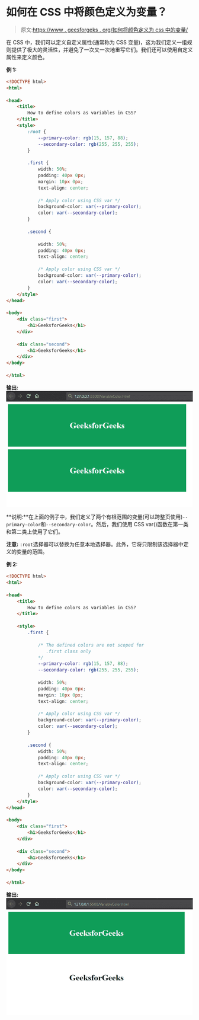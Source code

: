 # 如何在 CSS 中将颜色定义为变量？

> 原文:[https://www . geesforgeks . org/如何将颜色定义为 css 中的变量/](https://www.geeksforgeeks.org/how-to-define-colors-as-variables-in-css/)

在 CSS 中，我们可以定义自定义属性(通常称为 CSS 变量)，这为我们定义一组规则提供了极大的灵活性，并避免了一次又一次地重写它们。我们还可以使用自定义属性来定义颜色。

**例 1:**

```html
<!DOCTYPE html>
<html>

<head>
    <title>
        How to define colors as variables in CSS?
    </title>
    <style>
        :root {
            --primary-color: rgb(15, 157, 88);
            --secondary-color: rgb(255, 255, 255);
        }

        .first {
            width: 50%;
            padding: 40px 0px;
            margin: 10px 0px;
            text-align: center;

            /* Apply color using CSS var */
            background-color: var(--primary-color);
            color: var(--secondary-color);
        }

        .second {

            width: 50%;
            padding: 40px 0px;
            text-align: center;

            /* Apply color using CSS var */
            background-color: var(--primary-color);
            color: var(--secondary-color);
        }
    </style>
</head>

<body>
    <div class="first">
        <h1>GeeksforGeeks</h1>
    </div>

    <div class="second">
        <h1>GeeksforGeeks</h1>
    </div>
</body>

</html>
```

**输出:**
![example_first](img/e5b042eee4242eb923fa0f53c9b167e3.png)

**说明:**在上面的例子中，我们定义了两个有根范围的变量(可以跨整页使用)`--primary-color`和`--secondary-color`。然后，我们使用 CSS var()函数在第一类和第二类上使用了它们。

**注意:** `:root`选择器可以替换为任意本地选择器。此外，它将只限制该选择器中定义的变量的范围。

**例 2:**

```html
<!DOCTYPE html>
<html>

<head>
    <title>
        How to define colors as variables in CSS?
    </title>

    <style>
        .first {

            /* The defined colors are not scoped for
               .first class only
            */
            --primary-color: rgb(15, 157, 88);
            --secondary-color: rgb(255, 255, 255);

            width: 50%;
            padding: 40px 0px;
            margin: 10px 0px;
            text-align: center;

            /* Apply color using CSS var */
            background-color: var(--primary-color);
            color: var(--secondary-color);
        }

        .second {
            width: 50%;
            padding: 40px 0px;
            text-align: center;

            /* Apply color using CSS var */
            background-color: var(--primary-color);
            color: var(--secondary-color);
        }
    </style>
</head>

<body>
    <div class="first">
        <h1>GeeksforGeeks</h1>
    </div>

    <div class="second">
        <h1>GeeksforGeeks</h1>
    </div>
</body>

</html>
```

**输出:**
![example_last](img/b63efac92ccb2d6461b0f3293c8fc8e1.png)